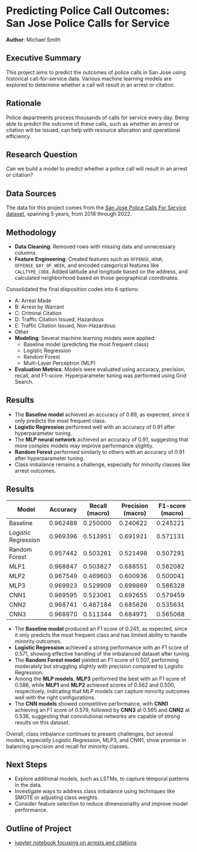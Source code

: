 # Predicting Police Call Outcomes: San Jose Police Calls for Service

**Author**: Michael Smith

## Executive Summary
This project aims to predict the outcomes of police calls in San Jose using historical call-for-service data. Various machine learning models are explored to determine whether a call will result in an arrest or citation.

## Rationale
Police departments process thousands of calls for service every day. Being able to predict the outcome of these calls, such as whether an arrest or citation will be issued, can help with resource allocation and operational efficiency.

## Research Question
Can we build a model to predict whether a police call will result in an arrest or citation?

## Data Sources
The data for this project comes from the [San Jose Police Calls For Service dataset](https://data.sanjoseca.gov/dataset/police-calls-for-service), spanning 5 years, from 2018 through 2022.

## Methodology
- **Data Cleaning**: Removed rows with missing data and unnecessary columns.
- **Feature Engineering**: Created features such as `OFFENSE_HOUR`, `OFFENSE_DAY_OF_WEEK`, and encoded categorical features like `CALLTYPE_CODE`.  Added latitude and longitude based on the address, and calculated neighborhood based on those geographical coordinates.

Consolidated the final disposition codes into 6 options:
  - A: Arrest Made
  - B: Arrest by Warrant
  - C: Criminal Citation
  - D: Traffic Citation Issued, Hazardous
  - E: Traffic Citation Issued, Non-Hazardous
  - Other
- **Modeling**: Several machine learning models were applied:
  - Baseline model (predicting the most frequent class)
  - Logistic Regression
  - Random Forest
  - Multi-Layer Perceptron (MLP)
- **Evaluation Metrics**: Models were evaluated using accuracy, precision, recall, and F1-score. Hyperparameter tuning was performed using Grid Search.

## Results
- The **Baseline model** achieved an accuracy of 0.89, as expected, since it only predicts the most frequent class.
- **Logistic Regression** performed well with an accuracy of 0.91 after hyperparameter tuning.
- The **MLP neural network** achieved an accuracy of 0.91, suggesting that more complex models may improve performance slightly.
- **Random Forest** performed similarly to others with an accuracy of 0.91 after hyperparameter tuning.
- Class imbalance remains a challenge, especially for minority classes like arrest outcomes.

## Results

| Model              | Accuracy  | Recall (macro) | Precision (macro) | F1-score (macro)  |
|--------------------|-----------|-----------|-----------|-----------|
| Baseline           | 0.962488  | 0.250000  | 0.240622  | 0.245221  |
| Logistic Regression| 0.969396  | 0.513951  | 0.691921  | 0.571131  |
| Random Forest      | 0.957442  | 0.503261  | 0.521498  | 0.507291  |
| MLP1               | 0.968847  | 0.503827  | 0.688551  | 0.562082  |
| MLP2               | 0.967549  | 0.469603  | 0.600936  | 0.500041  |
| MLP3               | 0.969923  | 0.529908  | 0.699869  | 0.586328  |
| CNN1               | 0.969595  | 0.523061  | 0.692655  | 0.579459  |
| CNN2               | 0.968741  | 0.487184  | 0.685626  | 0.535631  |
| CNN3               | 0.968970  | 0.511344  | 0.684971  | 0.565068  |

- The **Baseline model** produced an F1 score of 0.245, as expected, since it only predicts the most frequent class and has limited ability to handle minority outcomes.
- **Logistic Regression** achieved a strong performance with an F1 score of 0.571, showing effective handling of the imbalanced dataset after tuning.
- The **Random Forest model** yielded an F1 score of 0.507, performing moderately but struggling slightly with precision compared to Logistic Regression.
- Among the **MLP models**, **MLP3** performed the best with an F1 score of 0.586, while **MLP1** and **MLP2** achieved scores of 0.562 and 0.500, respectively, indicating that MLP models can capture minority outcomes well with the right configurations.
- The **CNN models** showed competitive performance, with **CNN1** achieving an F1 score of 0.579, followed by **CNN3** at 0.565 and **CNN2** at 0.536, suggesting that convolutional networks are capable of strong results on this dataset.

Overall, class imbalance continues to present challenges, but several models, especially Logistic Regression, MLP3, and CNN1, show promise in balancing precision and recall for minority classes.

## Next Steps
- Explore additional models, such as LSTMs, to capture temporal patterns in the data.
- Investigate ways to address class imbalance using techniques like SMOTE or adjusting class weights.
- Consider feature selection to reduce dimensionality and improve model performance.

## Outline of Project
- [jupyter notebook focusing on arrests and citations](arrest_only_2.ipynb)


